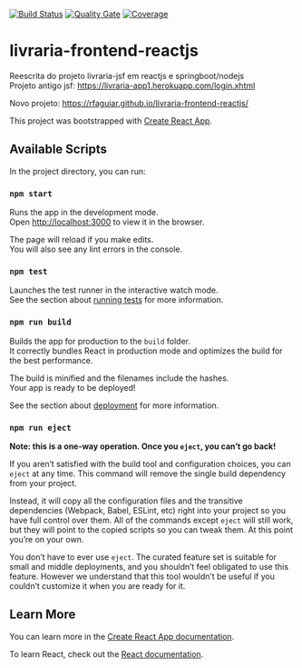 [![Build Status](https://travis-ci.org/rfaguiar/livraria-frontend-reactjs.svg?branch=master)](https://travis-ci.org/rfaguiar/livraria-frontend-reactjs) 
[![Quality Gate](https://sonarcloud.io/api/project_badges/measure?project=rfaguiar_livraria-frontend-reactjs&metric=alert_status)](https://sonarcloud.io/dashboard?id=rfaguiar_livraria-frontend-reactjs) 
[![Coverage](https://sonarcloud.io/api/project_badges/measure?project=rfaguiar_livraria-frontend-reactjs&metric=coverage)](https://sonarcloud.io/component_measures?id=rfaguiar_livraria-frontend-reactjs&metric=coverage)  
# livraria-frontend-reactjs
Reescrita do projeto livraria-jsf em reactjs e springboot/nodejs  
Projeto antigo jsf: https://livraria-app1.herokuapp.com/login.xhtml  

Novo projeto: https://rfaguiar.github.io/livraria-frontend-reactjs/  

This project was bootstrapped with [Create React App](https://github.com/facebook/create-react-app).

## Available Scripts

In the project directory, you can run:

### `npm start`

Runs the app in the development mode.<br>
Open [http://localhost:3000](http://localhost:3000) to view it in the browser.

The page will reload if you make edits.<br>
You will also see any lint errors in the console.

### `npm test`

Launches the test runner in the interactive watch mode.<br>
See the section about [running tests](https://facebook.github.io/create-react-app/docs/running-tests) for more information.

### `npm run build`

Builds the app for production to the `build` folder.<br>
It correctly bundles React in production mode and optimizes the build for the best performance.

The build is minified and the filenames include the hashes.<br>
Your app is ready to be deployed!

See the section about [deployment](https://facebook.github.io/create-react-app/docs/deployment) for more information.

### `npm run eject`

**Note: this is a one-way operation. Once you `eject`, you can’t go back!**

If you aren’t satisfied with the build tool and configuration choices, you can `eject` at any time. This command will remove the single build dependency from your project.

Instead, it will copy all the configuration files and the transitive dependencies (Webpack, Babel, ESLint, etc) right into your project so you have full control over them. All of the commands except `eject` will still work, but they will point to the copied scripts so you can tweak them. At this point you’re on your own.

You don’t have to ever use `eject`. The curated feature set is suitable for small and middle deployments, and you shouldn’t feel obligated to use this feature. However we understand that this tool wouldn’t be useful if you couldn’t customize it when you are ready for it.

## Learn More

You can learn more in the [Create React App documentation](https://facebook.github.io/create-react-app/docs/getting-started).

To learn React, check out the [React documentation](https://reactjs.org/).
